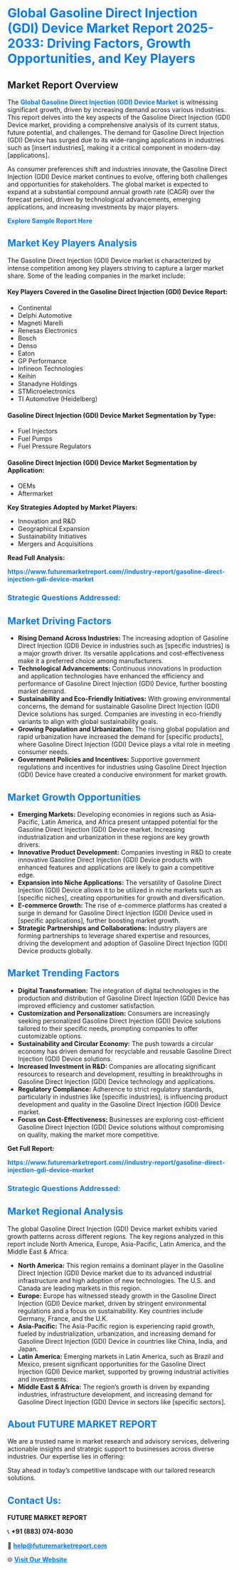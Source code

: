 <h1 style="color: #007BFF;">Global Gasoline Direct Injection (GDI) Device Market Report 2025-2033: Driving Factors, Growth Opportunities, and Key Players</h1>

<section id="overview">
<h2>Market Report Overview</h2>
<p>The <a href="https://www.futuremarketreport.com//industry-report/gasoline-direct-injection-gdi-device-market" style="color: #007BFF; text-decoration: none;"><strong>Global Gasoline Direct Injection (GDI) Device Market</strong></a> is witnessing significant growth, driven by increasing demand across various industries. This report delves into the key aspects of the Gasoline Direct Injection (GDI) Device market, providing a comprehensive analysis of its current status, future potential, and challenges. The demand for Gasoline Direct Injection (GDI) Device has surged due to its wide-ranging applications in industries such as [insert industries], making it a critical component in modern-day [applications].</p>
<p>As consumer preferences shift and industries innovate, the Gasoline Direct Injection (GDI) Device market continues to evolve, offering both challenges and opportunities for stakeholders. The global market is expected to expand at a substantial compound annual growth rate (CAGR) over the forecast period, driven by technological advancements, emerging applications, and increasing investments by major players.</p>
</section>

<section id="overview">
<p><a href="https://www.futuremarketreport.com//request-sample/reportId=54989" style="color: #007BFF; text-decoration: none;"><strong>Explore Sample Report Here</strong></a></p>
</section>

<section id="key-players">
<h2 style="color: #007BFF;">Market Key Players Analysis</h2>
<p>The Gasoline Direct Injection (GDI) Device market is characterized by intense competition among key players striving to capture a larger market share. Some of the leading companies in the market include:</p>
<h4>Key Players Covered in the Gasoline Direct Injection (GDI) Device Report:</h4>
<ul><li>Continental</li><li>Delphi Automotive</li><li>Magneti Marelli</li><li>Renesas Electronics</li><li>Bosch</li><li>Denso</li><li>Eaton</li><li>GP Performance</li><li>Infineon Technologies</li><li>Keihin</li><li>Stanadyne Holdings</li><li>STMicroelectronics</li><li>TI Automotive (Heidelberg)</li></ul>
<h4>Gasoline Direct Injection (GDI) Device Market Segmentation by Type:</h4>
<ul><li>Fuel Injectors</li><li>Fuel Pumps</li><li>Fuel Pressure Regulators</li></ul>

<h4>Gasoline Direct Injection (GDI) Device Market Segmentation by Application:</h4>
<ul><li>OEMs</li><li>Aftermarket</li></ul>
<p><strong>Key Strategies Adopted by Market Players:</strong></p>
<ul>
<li>Innovation and R&D</li>
<li>Geographical Expansion</li>
<li>Sustainability Initiatives</li>
<li>Mergers and Acquisitions</li>
</ul>
</section>

<section>
<p><strong>Read Full Analysis: </strong></p><a href="https://www.futuremarketreport.com//industry-report/gasoline-direct-injection-gdi-device-market" style="color: #007BFF; text-decoration: none;"><strong>https://www.futuremarketreport.com//industry-report/gasoline-direct-injection-gdi-device-market</strong></a>
<h3 style="color: #007BFF;">Strategic Questions Addressed:</h3>
</section>

<section id="driving-factors">
<h2 style="color: #007BFF;">Market Driving Factors</h2>
<ul>
<li><strong>Rising Demand Across Industries:</strong> The increasing adoption of Gasoline Direct Injection (GDI) Device in industries such as [specific industries] is a major growth driver. Its versatile applications and cost-effectiveness make it a preferred choice among manufacturers.</li>
<li><strong>Technological Advancements:</strong> Continuous innovations in production and application technologies have enhanced the efficiency and performance of Gasoline Direct Injection (GDI) Device, further boosting market demand.</li>
<li><strong>Sustainability and Eco-Friendly Initiatives:</strong> With growing environmental concerns, the demand for sustainable Gasoline Direct Injection (GDI) Device solutions has surged. Companies are investing in eco-friendly variants to align with global sustainability goals.</li>
<li><strong>Growing Population and Urbanization:</strong> The rising global population and rapid urbanization have increased the demand for [specific products], where Gasoline Direct Injection (GDI) Device plays a vital role in meeting consumer needs.</li>
<li><strong>Government Policies and Incentives:</strong> Supportive government regulations and incentives for industries using Gasoline Direct Injection (GDI) Device have created a conducive environment for market growth.</li>
</ul>
</section>

<section id="growth-opportunities">
<h2 style="color: #007BFF;">Market Growth Opportunities</h2>
<ul>
<li><strong>Emerging Markets:</strong> Developing economies in regions such as Asia-Pacific, Latin America, and Africa present untapped potential for the Gasoline Direct Injection (GDI) Device market. Increasing industrialization and urbanization in these regions are key growth drivers.</li>
<li><strong>Innovative Product Development:</strong> Companies investing in R&D to create innovative Gasoline Direct Injection (GDI) Device products with enhanced features and applications are likely to gain a competitive edge.</li>
<li><strong>Expansion into Niche Applications:</strong> The versatility of Gasoline Direct Injection (GDI) Device allows it to be utilized in niche markets such as [specific niches], creating opportunities for growth and diversification.</li>
<li><strong>E-commerce Growth:</strong> The rise of e-commerce platforms has created a surge in demand for Gasoline Direct Injection (GDI) Device used in [specific applications], further boosting market growth.</li>
<li><strong>Strategic Partnerships and Collaborations:</strong> Industry players are forming partnerships to leverage shared expertise and resources, driving the development and adoption of Gasoline Direct Injection (GDI) Device products globally.</li>
</ul>
</section>

<section id="trending-factors">
<h2 style="color: #007BFF;">Market Trending Factors</h2>
<ul>
<li><strong>Digital Transformation:</strong> The integration of digital technologies in the production and distribution of Gasoline Direct Injection (GDI) Device has improved efficiency and customer satisfaction.</li>
<li><strong>Customization and Personalization:</strong> Consumers are increasingly seeking personalized Gasoline Direct Injection (GDI) Device solutions tailored to their specific needs, prompting companies to offer customizable options.</li>
<li><strong>Sustainability and Circular Economy:</strong> The push towards a circular economy has driven demand for recyclable and reusable Gasoline Direct Injection (GDI) Device solutions.</li>
<li><strong>Increased Investment in R&D:</strong> Companies are allocating significant resources to research and development, resulting in breakthroughs in Gasoline Direct Injection (GDI) Device technology and applications.</li>
<li><strong>Regulatory Compliance:</strong> Adherence to strict regulatory standards, particularly in industries like [specific industries], is influencing product development and quality in the Gasoline Direct Injection (GDI) Device market.</li>
<li><strong>Focus on Cost-Effectiveness:</strong> Businesses are exploring cost-efficient Gasoline Direct Injection (GDI) Device solutions without compromising on quality, making the market more competitive.</li>
</ul>
</section>

<section>
<p><strong>Get Full Report: </strong></p><a href="https://www.futuremarketreport.com//industry-report/gasoline-direct-injection-gdi-device-market" style="color: #007BFF; text-decoration: none;"><strong>https://www.futuremarketreport.com//industry-report/gasoline-direct-injection-gdi-device-market</strong></a>
<h3 style="color: #007BFF;">Strategic Questions Addressed:</h3>
</section>


<section id="regional-analysis">
<h2 style="color: #007BFF;">Market Regional Analysis</h2>
<p>The global Gasoline Direct Injection (GDI) Device market exhibits varied growth patterns across different regions. The key regions analyzed in this report include North America, Europe, Asia-Pacific, Latin America, and the Middle East & Africa:</p>
<ul>
<li><strong>North America:</strong> This region remains a dominant player in the Gasoline Direct Injection (GDI) Device market due to its advanced industrial infrastructure and high adoption of new technologies. The U.S. and Canada are leading markets in this region.</li>
<li><strong>Europe:</strong> Europe has witnessed steady growth in the Gasoline Direct Injection (GDI) Device market, driven by stringent environmental regulations and a focus on sustainability. Key countries include Germany, France, and the U.K.</li>
<li><strong>Asia-Pacific:</strong> The Asia-Pacific region is experiencing rapid growth, fueled by industrialization, urbanization, and increasing demand for Gasoline Direct Injection (GDI) Device in countries like China, India, and Japan.</li>
<li><strong>Latin America:</strong> Emerging markets in Latin America, such as Brazil and Mexico, present significant opportunities for the Gasoline Direct Injection (GDI) Device market, supported by growing industrial activities and investments.</li>
<li><strong>Middle East & Africa:</strong> The region’s growth is driven by expanding industries, infrastructure development, and increasing demand for Gasoline Direct Injection (GDI) Device in sectors like [specific sectors].</li>
</ul>
</section>

<footer>
<h2 style="color: #007BFF;">About FUTURE MARKET REPORT</h2>
<p>We are a trusted name in market research and advisory services, delivering actionable insights and strategic support to businesses across diverse industries. Our expertise lies in offering:</p>

<p>Stay ahead in today’s competitive landscape with our tailored research solutions.</p>

<h2 style="color: #007BFF;">Contact Us:</h2>
<p><strong>FUTURE MARKET REPORT</strong></p>
<p>📞 <strong>+91 (883) 074-8030</strong></p>
<p>📧 <strong><a href="mailto:help@futuremarketreport.com" style="color: #007BFF;">help@futuremarketreport.com</a></strong></p>
<p>🌐 <strong><a href="https://www.futuremarketreport.com/" style="color: #007BFF;">Visit Our Website</a></strong></p>
</footer>